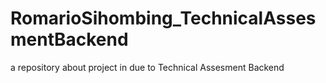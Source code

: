 # RomarioSihombing_TechnicalAssesmentBackend
a repository about project in due to Technical Assesment Backend
